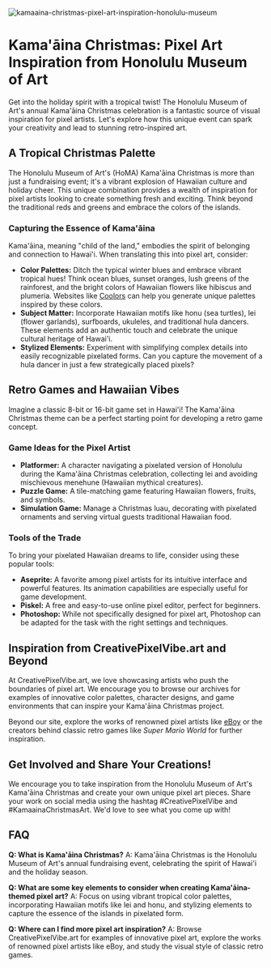 ![kamaaina-christmas-pixel-art-inspiration-honolulu-museum](https://images.pexels.com/photos/18069362/pexels-photo-18069362.png?auto=compress&cs=tinysrgb&fit=crop&h=627&w=1200)

# Kama'āina Christmas: Pixel Art Inspiration from Honolulu Museum of Art

Get into the holiday spirit with a tropical twist! The Honolulu Museum of Art's annual Kama'āina Christmas celebration is a fantastic source of visual inspiration for pixel artists. Let's explore how this unique event can spark your creativity and lead to stunning retro-inspired art.

## A Tropical Christmas Palette

The Honolulu Museum of Art's (HoMA) Kama'āina Christmas is more than just a fundraising event; it's a vibrant explosion of Hawaiian culture and holiday cheer. This unique combination provides a wealth of inspiration for pixel artists looking to create something fresh and exciting. Think beyond the traditional reds and greens and embrace the colors of the islands.

### Capturing the Essence of Kama'āina

Kama'āina, meaning "child of the land," embodies the spirit of belonging and connection to Hawai'i. When translating this into pixel art, consider:

*   **Color Palettes:** Ditch the typical winter blues and embrace vibrant tropical hues! Think ocean blues, sunset oranges, lush greens of the rainforest, and the bright colors of Hawaiian flowers like hibiscus and plumeria. Websites like [Coolors](https://coolors.co/) can help you generate unique palettes inspired by these colors.
*   **Subject Matter:** Incorporate Hawaiian motifs like honu (sea turtles), lei (flower garlands), surfboards, ukuleles, and traditional hula dancers. These elements add an authentic touch and celebrate the unique cultural heritage of Hawai'i.
*   **Stylized Elements:** Experiment with simplifying complex details into easily recognizable pixelated forms. Can you capture the movement of a hula dancer in just a few strategically placed pixels?

## Retro Games and Hawaiian Vibes

Imagine a classic 8-bit or 16-bit game set in Hawai'i! The Kama'āina Christmas theme can be a perfect starting point for developing a retro game concept. 

### Game Ideas for the Pixel Artist

*   **Platformer:** A character navigating a pixelated version of Honolulu during the Kama'āina Christmas celebration, collecting lei and avoiding mischievous menehune (Hawaiian mythical creatures).
*   **Puzzle Game:** A tile-matching game featuring Hawaiian flowers, fruits, and symbols.
*   **Simulation Game:** Manage a Christmas luau, decorating with pixelated ornaments and serving virtual guests traditional Hawaiian food.

### Tools of the Trade

To bring your pixelated Hawaiian dreams to life, consider using these popular tools:

*   **Aseprite:** A favorite among pixel artists for its intuitive interface and powerful features. Its animation capabilities are especially useful for game development.
*   **Piskel:** A free and easy-to-use online pixel editor, perfect for beginners.
*   **Photoshop:** While not specifically designed for pixel art, Photoshop can be adapted for the task with the right settings and techniques.

## Inspiration from CreativePixelVibe.art and Beyond

At CreativePixelVibe.art, we love showcasing artists who push the boundaries of pixel art. We encourage you to browse our archives for examples of innovative color palettes, character designs, and game environments that can inspire your Kama'āina Christmas project.

Beyond our site, explore the works of renowned pixel artists like [eBoy](https://www.eboy.com/) or the creators behind classic retro games like *Super Mario World* for further inspiration.

## Get Involved and Share Your Creations!

We encourage you to take inspiration from the Honolulu Museum of Art's Kama'āina Christmas and create your own unique pixel art pieces. Share your work on social media using the hashtag #CreativePixelVibe and #KamaainaChristmasArt. We'd love to see what you come up with!

## FAQ

**Q: What is Kama'āina Christmas?**
A: Kama'āina Christmas is the Honolulu Museum of Art's annual fundraising event, celebrating the spirit of Hawai'i and the holiday season.

**Q: What are some key elements to consider when creating Kama'āina-themed pixel art?**
A: Focus on using vibrant tropical color palettes, incorporating Hawaiian motifs like lei and honu, and stylizing elements to capture the essence of the islands in pixelated form.

**Q: Where can I find more pixel art inspiration?**
A: Browse CreativePixelVibe.art for examples of innovative pixel art, explore the works of renowned pixel artists like eBoy, and study the visual style of classic retro games.